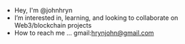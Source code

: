 - Hey, I'm @johnhryn
- I’m interested in, learning, and looking to collaborate on Web3/blockchain projects
- How to reach me ... gmail:hrynjohn@gmail.com

<!---
johnhryn/johnhryn is a ✨ special ✨ repository because its `README.md` (this file) appears on your GitHub profile.
You can click the Preview link to take a look at your changes.
--->
